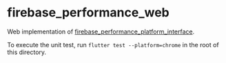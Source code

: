 # firebase_performance_web

Web implementation of [firebase_performance_platform_interface](../firebase_performance_platform_interface).

To execute the unit test, run `flutter test --platform=chrome` in the root of this directory.

